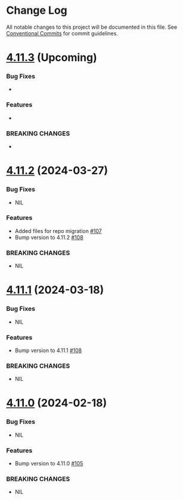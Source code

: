 # Change Log

All notable changes to this project will be documented in this file.
See [Conventional Commits](https://conventionalcommits.org) for commit guidelines.

# [4.11.3]() (Upcoming)

### Bug Fixes

* 

### Features

* 

### BREAKING CHANGES

* 

# [4.11.2](https://github.com/web3j/web3j-openapi/releases/tag/v4.11.2) (2024-03-27)

### Bug Fixes

* NIL

### Features

* Added files for repo migration [#107](https://github.com/web3j/web3j-openapi/pull/107)
* Bump version to 4.11.2 [#108](https://github.com/web3j/web3j-openapi/pull/108)

### BREAKING CHANGES

* NIL


# [4.11.1](https://github.com/web3j/web3j-openapi/releases/tag/v4.11.1) (2024-03-18)

### Bug Fixes

* NIL

### Features

* Bump version to 4.11.1 [#108](https://github.com/web3j/web3j-openapi/pull/108)

### BREAKING CHANGES

* NIL


# [4.11.0](https://github.com/web3j/web3j-openapi/releases/tag/v4.11.0) (2024-02-18)

### Bug Fixes

* NIL

### Features

* Bump version to 4.11.0 [#105](https://github.com/web3j/web3j-openapi/pull/105)

### BREAKING CHANGES

* NIL
